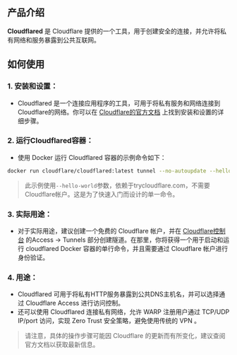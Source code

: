 ## 产品介绍

**Cloudflared** 是 Cloudflare 提供的一个工具，用于创建安全的连接，并允许将私有网络和服务暴露到公共互联网。

## 如何使用

### 1. **安装和设置：**

- Cloudflared 是一个连接应用程序的工具，可用于将私有服务和网络连接到Cloudflare的网络。你可以在 [Cloudflare的官方文档](https://developers.cloudflare.com/cloudflare-one/connections/connect-apps/install-and-setup/) 上找到安装和设置的详细步骤。

### 2. **运行Cloudflared容器：**

- 使用 Docker 运行 Cloudflared 容器的示例命令如下：

```bash
docker run cloudflare/cloudflared:latest tunnel --no-autoupdate --hello-world
```

> 此示例使用`--hello-world`参数，依赖于trycloudflare.com，不需要Cloudflare帐户。这是为了快速入门而设计的单一命令。

### 3. **实际用途：**

- 对于实际用途，建议创建一个免费的 Cloudflare 帐户，并在 [Cloudflare控制台](https://dash.teams.cloudflare.com/) 的Access -> Tunnels 部分创建隧道。在那里，你将获得一个用于启动和运行 cloudflared Docker 容器的单行命令，并且需要通过 Cloudflare 帐户进行身份验证。

### 4. **用途：**

- Cloudflared 可用于将私有HTTP服务暴露到公共DNS主机名，并可以选择通过 Cloudflare Access 进行访问控制。
- 还可以使用 Cloudflared 连接私有网络，允许 WARP 注册用户通过 TCP/UDP IP/port 访问，实现 Zero Trust 安全策略，避免使用传统的 VPN 。

> 请注意，具体的操作步骤可能因 Cloudflare 的更新而有所变化，建议查阅官方文档以获取最新信息。
